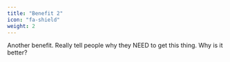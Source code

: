 ```yaml
---
title: "Benefit 2"
icon: "fa-shield"
weight: 2
---
```

Another benefit. Really tell people why they NEED to get this thing. Why is it better?
